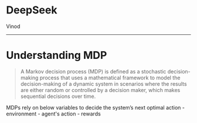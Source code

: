 # DeepSeek

Vinod

---
# Understanding MDP


<grid drag="105 60" drop="5 -10">

>A Markov decision process (MDP) is defined as a stochastic decision-making process that uses a mathematical framework to model the decision-making of a dynamic system in scenarios where the results are either random or controlled by a decision maker, which makes sequential decisions over time.

</grid>





<split left="2" right="1" gap="2">
MDPs rely on below variables to decide the system’s next optimal action
- environment
- agent's action
- rewards
</split>